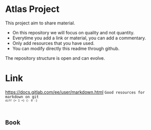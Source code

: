 # Atlas Project
This project aim to share material.
- On this repository we will focus on quality and not quantity.
- Everytime you add a link or material, you can add a commentary.
- Only add resources that you have used.
- You can modify directly this readme through github.

The repository structure is open and can evolve.

# Link
https://docs.gitlab.com/ee/user/markdown.html
<code>Good resources for markdown on git<code> ```diff {+ 1 +} {- 0 -} ```

# Book
